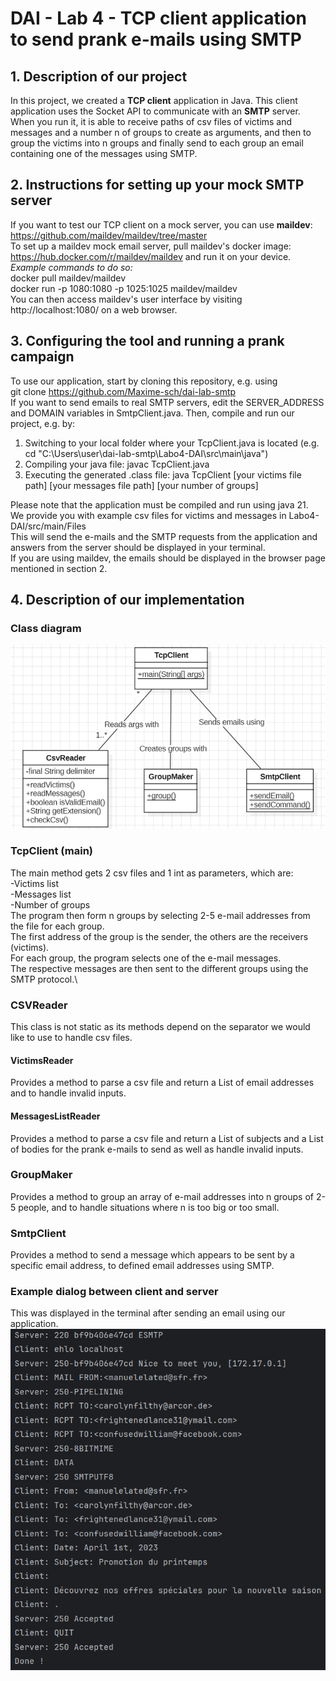 # DAI - Lab 4 - TCP client application to send prank e-mails using SMTP #


## 1. Description of our project ##
In this project, we created a **TCP client** application in Java. 
This client application uses the Socket API to communicate with an **SMTP** server. \
When you run it, it is able to receive paths of csv files of victims and messages and a number n of groups to create
as arguments, and then to group the victims into n groups and finally send to each group an email containing one of 
the messages using SMTP.

## 2. Instructions for setting up your mock SMTP server ##
If you want to test our TCP client on a mock server, you can use **maildev**:
https://github.com/maildev/maildev/tree/master \
To set up a maildev mock email server, pull maildev's docker image: https://hub.docker.com/r/maildev/maildev
and run it on your device. \
*Example commands to do so:* \
docker pull maildev/maildev \
docker run -p 1080:1080 -p 1025:1025 maildev/maildev \
You can then access maildev's user interface by visiting http://localhost:1080/ on a web browser.
 
## 3. Configuring the tool and running a prank campaign ##
To use our application, start by cloning this repository, e.g. using \
git clone https://github.com/Maxime-sch/dai-lab-smtp \
If you want to send emails to real SMTP servers, edit the SERVER_ADDRESS and DOMAIN variables in SmtpClient.java. 
Then, compile and run our project, e.g. by: 
1. Switching to your local folder where your TcpClient.java is located (e.g. cd "C:\Users\user\dai-lab-smtp\Labo4-DAI\src\main\java")
2. Compiling your java file: javac TcpClient.java  
3. Executing the generated .class file: java TcpClient [your victims file path] [your messages file path] [your number of groups] 

Please note that the application must be compiled and run using java 21. \
We provide you with example csv files for victims and messages in Labo4-DAI/src/main/Files \
This will send the e-mails and the SMTP requests from the application and answers from the server
should be displayed in your terminal. \
If you are using maildev, the emails should be displayed in the browser page mentioned in section 2.

## 4. Description of our implementation ##

### Class diagram ###
![Class diagram](figures/classDiagram.png)

### TcpClient (main) ###
The main method gets 2 csv files and 1 int as parameters, which are:\
-Victims list\
-Messages list\
-Number of groups\
The program then form n groups by selecting 2-5 e-mail addresses from the file for each group.\
The first address of the group is the sender, the others are the receivers (victims).\
For each group, the program selects one of the e-mail messages.\
The respective messages are then sent to the different groups using the SMTP protocol.\

### CSVReader ###
This class is not static as its methods depend on the separator we would like to use to handle csv files.
#### VictimsReader ####
Provides a method to parse a csv file and return a List of email addresses and to handle invalid inputs.
#### MessagesListReader ####
Provides a method to parse a csv file and return a List of subjects and a List of bodies for the prank e-mails to
send as well as handle invalid inputs.

### GroupMaker ###
Provides a method to group an array of e-mail addresses into n groups of 2-5 people, and to handle situations where
n is too big or too small.

### SmtpClient ###
Provides a method to send a message which appears to be sent by a specific email address, to defined email addresses
using SMTP.

### Example dialog between client and server ###
This was displayed in the terminal after sending an email using our application.
![Example dialog](figures/exampleDialog.png)
